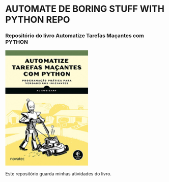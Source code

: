 # AUTOMATE DE BORING STUFF WITH PYTHON REPO
### Repositório do livro Automatize Tarefas Maçantes com PYTHON

![Capa do Livro](\automatize_tarefas.png)

Este repositório guarda minhas atividades do livro.